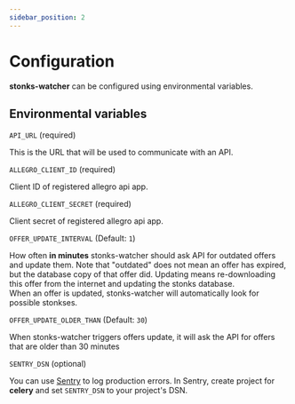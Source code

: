 ```yaml
---
sidebar_position: 2
---
```


# Configuration

**stonks-watcher** can be configured using environmental variables.

## Environmental variables

`API_URL` (required)

This is the URL that will be used to communicate with an API.

`ALLEGRO_CLIENT_ID` (required)

Client ID of registered allegro api app.

`ALLEGRO_CLIENT_SECRET` (required)

Client secret of registered allegro api app.

`OFFER_UPDATE_INTERVAL` (Default: ```1```)  

How often **in minutes** stonks-watcher should ask API for outdated offers and update them. 
Note that "outdated" does not mean an offer has expired, but the database copy of that offer did.
Updating means re-downloading this offer from the internet and updating the stonks database.  
When an offer is updated, stonks-watcher will automatically look for possible stonkses.

`OFFER_UPDATE_OLDER_THAN` (Default: ```30```)

When stonks-watcher triggers offers update, it will ask the API for offers that are older than 30 minutes

`SENTRY_DSN` (optional)

You can use [Sentry](https://sentry.io) to log production errors. In Sentry, create project for **celery**
and set `SENTRY_DSN` to your project's DSN.
